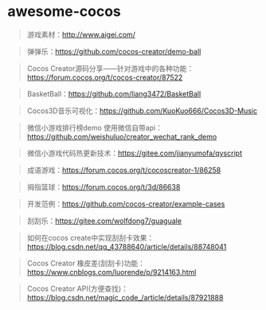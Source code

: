 # awesome-cocos
> 游戏素材：http://www.aigei.com/

> 弹弹乐：https://github.com/cocos-creator/demo-ball

> Cocos Creator源码分享——针对游戏中的各种功能：https://forum.cocos.org/t/cocos-creator/87522

> BasketBall：https://github.com/liang3472/BasketBall

> Cocos3D音乐可视化：https://github.com/KuoKuo666/Cocos3D-Music

> 微信小游戏排行榜demo 使用微信自带api：https://github.com/weishuluo/creator_wechat_rank_demo

> 微信小游戏代码热更新技术：https://gitee.com/jianyumofa/qyscript

> 成语游戏：https://forum.cocos.org/t/cocoscreator-1/86258

> 拇指篮球：https://forum.cocos.org/t/3d/86638

> 开发范例：https://github.com/cocos-creator/example-cases

> 刮刮乐：https://gitee.com/wolfdong7/guaguale

> 如何在cocos create中实现刮刮卡效果：https://blog.csdn.net/qq_43788640/article/details/88748041

> Cocos Creator 橡皮差(刮刮卡)功能：https://www.cnblogs.com/luorende/p/9214163.html

> Cocos Creator API(方便查找)：https://blog.csdn.net/magic_code_/article/details/87921888
